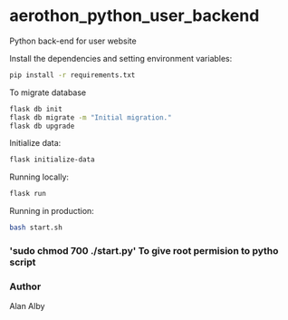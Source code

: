 # aerothon_python_user_backend
Python back-end for user website


Install the dependencies and setting environment variables:

```bash
pip install -r requirements.txt
```


To migrate database

```bash
flask db init
flask db migrate -m "Initial migration."
flask db upgrade
```

Initialize data:

```bash
flask initialize-data
```

Running locally:

```bash
flask run
```

Running in production:

```bash
bash start.sh
```

### 'sudo chmod 700 ./start.py' To give root permision to pytho script



### Author

Alan Alby

